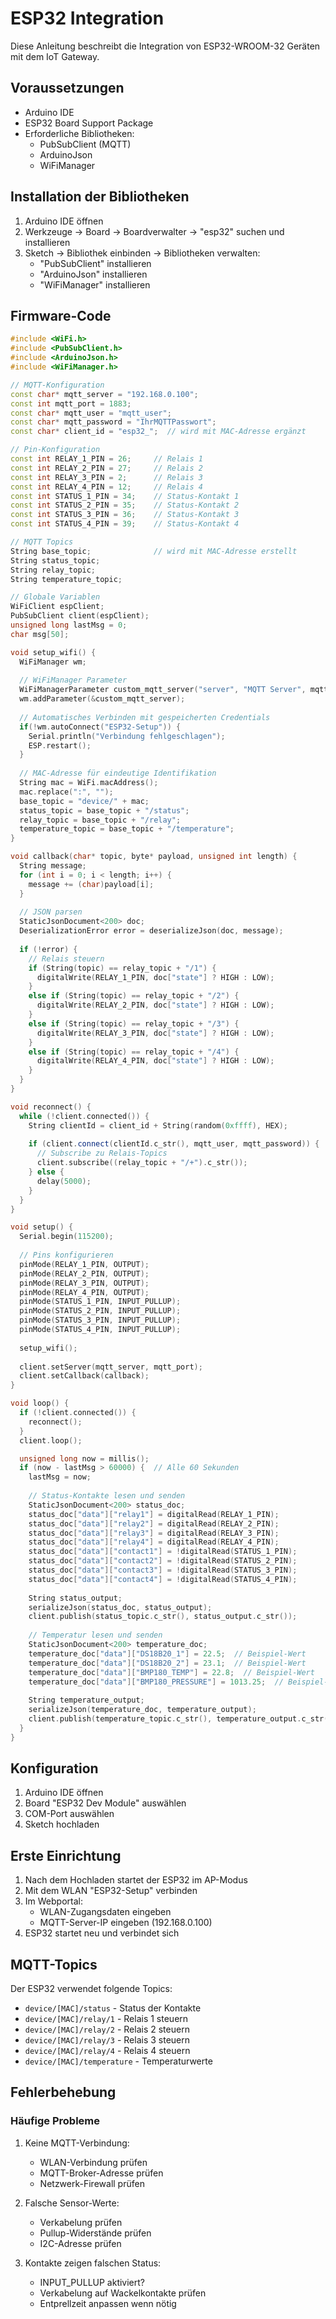 # ESP32 Integration

Diese Anleitung beschreibt die Integration von ESP32-WROOM-32 Geräten mit dem IoT Gateway.

## Voraussetzungen

- Arduino IDE
- ESP32 Board Support Package
- Erforderliche Bibliotheken:
  - PubSubClient (MQTT)
  - ArduinoJson
  - WiFiManager

## Installation der Bibliotheken

1. Arduino IDE öffnen
2. Werkzeuge -> Board -> Boardverwalter -> "esp32" suchen und installieren
3. Sketch -> Bibliothek einbinden -> Bibliotheken verwalten:
   - "PubSubClient" installieren
   - "ArduinoJson" installieren
   - "WiFiManager" installieren

## Firmware-Code

```cpp
#include <WiFi.h>
#include <PubSubClient.h>
#include <ArduinoJson.h>
#include <WiFiManager.h>

// MQTT-Konfiguration
const char* mqtt_server = "192.168.0.100";
const int mqtt_port = 1883;
const char* mqtt_user = "mqtt_user";
const char* mqtt_password = "IhrMQTTPasswort";
const char* client_id = "esp32_";  // wird mit MAC-Adresse ergänzt

// Pin-Konfiguration
const int RELAY_1_PIN = 26;     // Relais 1
const int RELAY_2_PIN = 27;     // Relais 2
const int RELAY_3_PIN = 2;      // Relais 3
const int RELAY_4_PIN = 12;     // Relais 4
const int STATUS_1_PIN = 34;    // Status-Kontakt 1
const int STATUS_2_PIN = 35;    // Status-Kontakt 2
const int STATUS_3_PIN = 36;    // Status-Kontakt 3
const int STATUS_4_PIN = 39;    // Status-Kontakt 4

// MQTT Topics
String base_topic;              // wird mit MAC-Adresse erstellt
String status_topic;
String relay_topic;
String temperature_topic;

// Globale Variablen
WiFiClient espClient;
PubSubClient client(espClient);
unsigned long lastMsg = 0;
char msg[50];

void setup_wifi() {
  WiFiManager wm;
  
  // WiFiManager Parameter
  WiFiManagerParameter custom_mqtt_server("server", "MQTT Server", mqtt_server, 40);
  wm.addParameter(&custom_mqtt_server);
  
  // Automatisches Verbinden mit gespeicherten Credentials
  if(!wm.autoConnect("ESP32-Setup")) {
    Serial.println("Verbindung fehlgeschlagen");
    ESP.restart();
  }
  
  // MAC-Adresse für eindeutige Identifikation
  String mac = WiFi.macAddress();
  mac.replace(":", "");
  base_topic = "device/" + mac;
  status_topic = base_topic + "/status";
  relay_topic = base_topic + "/relay";
  temperature_topic = base_topic + "/temperature";
}

void callback(char* topic, byte* payload, unsigned int length) {
  String message;
  for (int i = 0; i < length; i++) {
    message += (char)payload[i];
  }
  
  // JSON parsen
  StaticJsonDocument<200> doc;
  DeserializationError error = deserializeJson(doc, message);
  
  if (!error) {
    // Relais steuern
    if (String(topic) == relay_topic + "/1") {
      digitalWrite(RELAY_1_PIN, doc["state"] ? HIGH : LOW);
    }
    else if (String(topic) == relay_topic + "/2") {
      digitalWrite(RELAY_2_PIN, doc["state"] ? HIGH : LOW);
    }
    else if (String(topic) == relay_topic + "/3") {
      digitalWrite(RELAY_3_PIN, doc["state"] ? HIGH : LOW);
    }
    else if (String(topic) == relay_topic + "/4") {
      digitalWrite(RELAY_4_PIN, doc["state"] ? HIGH : LOW);
    }
  }
}

void reconnect() {
  while (!client.connected()) {
    String clientId = client_id + String(random(0xffff), HEX);
    
    if (client.connect(clientId.c_str(), mqtt_user, mqtt_password)) {
      // Subscribe zu Relais-Topics
      client.subscribe((relay_topic + "/+").c_str());
    } else {
      delay(5000);
    }
  }
}

void setup() {
  Serial.begin(115200);
  
  // Pins konfigurieren
  pinMode(RELAY_1_PIN, OUTPUT);
  pinMode(RELAY_2_PIN, OUTPUT);
  pinMode(RELAY_3_PIN, OUTPUT);
  pinMode(RELAY_4_PIN, OUTPUT);
  pinMode(STATUS_1_PIN, INPUT_PULLUP);
  pinMode(STATUS_2_PIN, INPUT_PULLUP);
  pinMode(STATUS_3_PIN, INPUT_PULLUP);
  pinMode(STATUS_4_PIN, INPUT_PULLUP);
  
  setup_wifi();
  
  client.setServer(mqtt_server, mqtt_port);
  client.setCallback(callback);
}

void loop() {
  if (!client.connected()) {
    reconnect();
  }
  client.loop();

  unsigned long now = millis();
  if (now - lastMsg > 60000) {  // Alle 60 Sekunden
    lastMsg = now;
    
    // Status-Kontakte lesen und senden
    StaticJsonDocument<200> status_doc;
    status_doc["data"]["relay1"] = digitalRead(RELAY_1_PIN);
    status_doc["data"]["relay2"] = digitalRead(RELAY_2_PIN);
    status_doc["data"]["relay3"] = digitalRead(RELAY_3_PIN);
    status_doc["data"]["relay4"] = digitalRead(RELAY_4_PIN);
    status_doc["data"]["contact1"] = !digitalRead(STATUS_1_PIN);
    status_doc["data"]["contact2"] = !digitalRead(STATUS_2_PIN);
    status_doc["data"]["contact3"] = !digitalRead(STATUS_3_PIN);
    status_doc["data"]["contact4"] = !digitalRead(STATUS_4_PIN);
    
    String status_output;
    serializeJson(status_doc, status_output);
    client.publish(status_topic.c_str(), status_output.c_str());
    
    // Temperatur lesen und senden
    StaticJsonDocument<200> temperature_doc;
    temperature_doc["data"]["DS18B20_1"] = 22.5;  // Beispiel-Wert
    temperature_doc["data"]["DS18B20_2"] = 23.1;  // Beispiel-Wert
    temperature_doc["data"]["BMP180_TEMP"] = 22.8;  // Beispiel-Wert
    temperature_doc["data"]["BMP180_PRESSURE"] = 1013.25;  // Beispiel-Wert
    
    String temperature_output;
    serializeJson(temperature_doc, temperature_output);
    client.publish(temperature_topic.c_str(), temperature_output.c_str());
  }
}
```

## Konfiguration

1. Arduino IDE öffnen
2. Board "ESP32 Dev Module" auswählen
3. COM-Port auswählen
4. Sketch hochladen

## Erste Einrichtung

1. Nach dem Hochladen startet der ESP32 im AP-Modus
2. Mit dem WLAN "ESP32-Setup" verbinden
3. Im Webportal:
   - WLAN-Zugangsdaten eingeben
   - MQTT-Server-IP eingeben (192.168.0.100)
4. ESP32 startet neu und verbindet sich

## MQTT-Topics

Der ESP32 verwendet folgende Topics:

- `device/[MAC]/status` - Status der Kontakte
- `device/[MAC]/relay/1` - Relais 1 steuern
- `device/[MAC]/relay/2` - Relais 2 steuern
- `device/[MAC]/relay/3` - Relais 3 steuern
- `device/[MAC]/relay/4` - Relais 4 steuern
- `device/[MAC]/temperature` - Temperaturwerte

## Fehlerbehebung

### Häufige Probleme

1. Keine MQTT-Verbindung:
   - WLAN-Verbindung prüfen
   - MQTT-Broker-Adresse prüfen
   - Netzwerk-Firewall prüfen

2. Falsche Sensor-Werte:
   - Verkabelung prüfen
   - Pullup-Widerstände prüfen
   - I2C-Adresse prüfen

3. Kontakte zeigen falschen Status:
   - INPUT_PULLUP aktiviert?
   - Verkabelung auf Wackelkontakte prüfen
   - Entprellzeit anpassen wenn nötig
